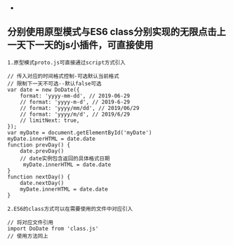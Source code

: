 * #####
分别使用原型模式与ES6 class分别实现的无限点击上一天下一天的js小插件，可直接使用
-----
	1.原型模式proto.js可直接通过script方式引入
```
// 传入对应的时间格式控制-可选默认当前格式
// 限制下一天不可选--默认false可选
var date = new DoDate({
    format: 'yyyy-mm-dd', // 2019-06-29
    // format: 'yyyy-m-d', // 2019-6-29
    // format: 'yyyy/mm/dd', // 2019/06/29
    // format: 'yyyy/m/d', // 2019/6/29
    // limitNext: true, 
});
var myDate = document.getElementById('myDate')
myDate.innerHTML = date.date
function prevDay() {
    date.prevDay()
    // date实例包含返回的具体格式日期
     myDate.innerHTML = date.date
}
function nextDay() {
    date.nextDay()
    myDate.innerHTML = date.date
}
```
	
	2.ES6的class方式可以在需要使用的文件中对应引入

```
// 将对应文件引用
import DoDate from 'class.js'
// 使用方法同上
```
